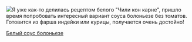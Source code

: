 <!--2025-07-07 00:12:29-->
<div class="yb">
  <div class="rss povarenok"><a href="https://www.povarenok.ru/recipes/show/182890/"><img src="https://www.povarenok.ru/data/cache/2025jul/06/58/3183747_18290-640x480.jpg"></a>Я уже как-то делилась рецептом белого &quot;Чили кон карне&quot;, пришло время попробовать интересный вариант соуса болоньезе без томатов. Готовится из фарша индейки или курицы, получается очень достойно! <p class="titl"><a href="https://www.povarenok.ru/recipes/show/182890/">Белый соус болоньезе</a></p></div>
</div>
